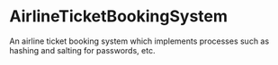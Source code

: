 # AirlineTicketBookingSystem
An airline ticket booking system which implements processes such as hashing and salting for passwords, etc.
